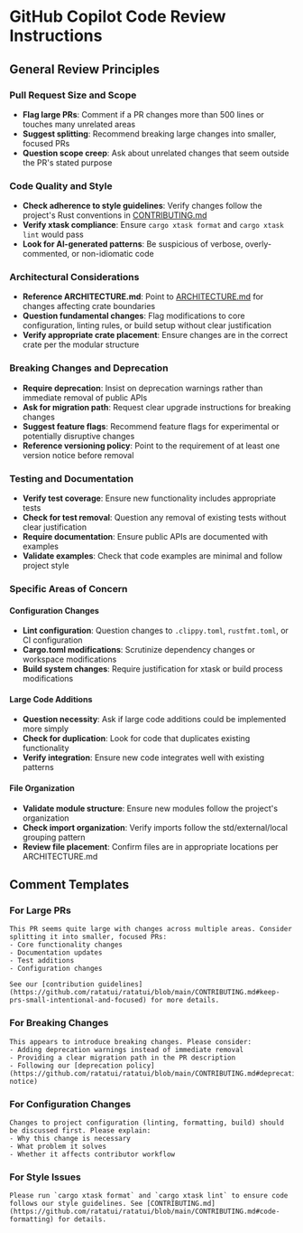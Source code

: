 # GitHub Copilot Code Review Instructions

## General Review Principles

### Pull Request Size and Scope
- **Flag large PRs**: Comment if a PR changes more than 500 lines or touches many unrelated areas
- **Suggest splitting**: Recommend breaking large changes into smaller, focused PRs
- **Question scope creep**: Ask about unrelated changes that seem outside the PR's stated purpose

### Code Quality and Style
- **Check adherence to style guidelines**: Verify changes follow the project's Rust conventions in [CONTRIBUTING.md](https://github.com/ratatui/ratatui/blob/main/CONTRIBUTING.md#code-formatting)
- **Verify xtask compliance**: Ensure `cargo xtask format` and `cargo xtask lint` would pass
- **Look for AI-generated patterns**: Be suspicious of verbose, overly-commented, or non-idiomatic code

### Architectural Considerations
- **Reference ARCHITECTURE.md**: Point to [ARCHITECTURE.md](https://github.com/ratatui/ratatui/blob/main/ARCHITECTURE.md) for changes affecting crate boundaries
- **Question fundamental changes**: Flag modifications to core configuration, linting rules, or build setup without clear justification
- **Verify appropriate crate placement**: Ensure changes are in the correct crate per the modular structure

### Breaking Changes and Deprecation
- **Require deprecation**: Insist on deprecation warnings rather than immediate removal of public APIs
- **Ask for migration path**: Request clear upgrade instructions for breaking changes
- **Suggest feature flags**: Recommend feature flags for experimental or potentially disruptive changes
- **Reference versioning policy**: Point to the requirement of at least one version notice before removal

### Testing and Documentation
- **Verify test coverage**: Ensure new functionality includes appropriate tests
- **Check for test removal**: Question any removal of existing tests without clear justification
- **Require documentation**: Ensure public APIs are documented with examples
- **Validate examples**: Check that code examples are minimal and follow project style

### Specific Areas of Concern

#### Configuration Changes
- **Lint configuration**: Question changes to `.clippy.toml`, `rustfmt.toml`, or CI configuration
- **Cargo.toml modifications**: Scrutinize dependency changes or workspace modifications
- **Build system changes**: Require justification for xtask or build process modifications

#### Large Code Additions
- **Question necessity**: Ask if large code additions could be implemented more simply
- **Check for duplication**: Look for code that duplicates existing functionality
- **Verify integration**: Ensure new code integrates well with existing patterns

#### File Organization
- **Validate module structure**: Ensure new modules follow the project's organization
- **Check import organization**: Verify imports follow the std/external/local grouping pattern
- **Review file placement**: Confirm files are in appropriate locations per ARCHITECTURE.md

## Comment Templates

### For Large PRs
```
This PR seems quite large with changes across multiple areas. Consider splitting it into smaller, focused PRs:
- Core functionality changes
- Documentation updates  
- Test additions
- Configuration changes

See our [contribution guidelines](https://github.com/ratatui/ratatui/blob/main/CONTRIBUTING.md#keep-prs-small-intentional-and-focused) for more details.
```

### For Breaking Changes
```
This appears to introduce breaking changes. Please consider:
- Adding deprecation warnings instead of immediate removal
- Providing a clear migration path in the PR description
- Following our [deprecation policy](https://github.com/ratatui/ratatui/blob/main/CONTRIBUTING.md#deprecation-notice)
```

### For Configuration Changes
```
Changes to project configuration (linting, formatting, build) should be discussed first. Please explain:
- Why this change is necessary
- What problem it solves
- Whether it affects contributor workflow
```

### For Style Issues
```
Please run `cargo xtask format` and `cargo xtask lint` to ensure code follows our style guidelines. See [CONTRIBUTING.md](https://github.com/ratatui/ratatui/blob/main/CONTRIBUTING.md#code-formatting) for details.
```

